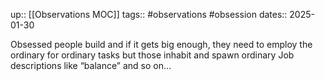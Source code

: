 up:: [[Observations MOC]]
tags:: #observations #obsession 
dates:: 2025-01-30

Obsessed people build and if it gets big enough, they need to employ the ordinary for ordinary tasks but those inhabit and spawn ordinary Job descriptions like “balance” and so on…
